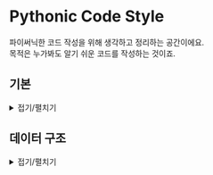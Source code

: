 # Pythonic Code Style

파이써닉한 코드 작성을 위해 생각하고 정리하는 공간이에요.<br>
목적은 누가봐도 알기 쉬운 코드를 작성하는 것이죠.

## 기본

<details markdown="1">
<summary>접기/펼치기</summary>

<br>

- 변수를 문장처럼 사용해보자!
<br>`my_name_is = hyunjin`
<br>

- [반올림 및 수학 함수](./round.py)
```python
import math
print(help(math))

# 반올림
pie = 3.1415
print(round(pie, 2))
```
<br>

- [문자열 인덱스 슬라이싱](./slice.py)
```python
word = python
print(word[0])
print(word[1])

# 문자 치환
word = 'j' + word[1:]

# 문자열 전체 출력
print(word[:])

# 문자열의 길이
print(len(word))
```
<br>

- [문자의 메소드](./string_method.py)
```python
s = 'My name is Hyunjin. Hi Hyunjin'

# 첫 단어에 My가 있으면 True
is_start = s.startswith('My')
print(is_start)

# 각각 맨 앞/맨 뒤부터 해당 변수에서 문자의 인덱스를 찾아준다.
print(s.find('Hyunjin'))
print(s.rfind('Hyunjin'))

# 맨 앞 문자만 대문자
print(s.capitalize())

# 각 단어의 제일 앞 문자만 대문자
print(s.title())

# 모두 대문자 및 소문자
print(s.upper())
print(s.lower())

# 문자를 치환
print(s.replace('Hyunjin', 'Jeong'))
```
<br>

- [문자열 포맷과 f-strings](./format&f-strings.py)
```python
# 문자열의 format을 사용해봅니다.
print('a is {}'.format('a'))
print('a is {} {} {}'.format(1, 2, 3))
print('a is {2} {1} {0}'.format(1, 2, 3))

print('My name is {0} {1}'.format('Jeong', 'Hyunjin'))
print('My name is {0} {1}. My Family name is {0} '.format('Jeong', 'Hyunjin'))
print('My name is {family} {name}. My Family name is {family} '.format(family='Jeong', name='Hyunjin'))


# Python 3.6부터는 format대신 f-string이 사용가능합니다. 활용도와 처리속도가 높아 좋습니다!
family = 'Jeong'
name = 'Hyunjin'
print(f'My name is {family} {name}. My Family name is {family}')
```
<br>

</details>

## 데이터 구조

<details markdown="1">
<summary>접기/펼치기</summary>

<br>

### [List](./list.py)

- [list 메소드](./list_method.py)
- [list 복사](./list_copy.py)
<br>

### [Tuple](./tuple.py)

- [tuple 언패킹](./tuple_unpacking)
<br>

### [Dictionary](./dictionary.py)

- [dictionary 메소드](./dictionary_method.py)
- [dictionary 복사](./dictionary_copy.py)
<br>

### [Set](./set.py)

- [set 메소드](./set_method.py)
<br>
<br>

</details>
